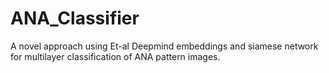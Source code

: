 # ANA_Classifier
A novel approach using Et-al Deepmind embeddings and siamese network for multilayer classification of ANA pattern images.
